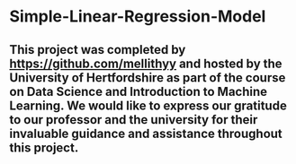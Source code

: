 # **Simple-Linear-Regression-Model**
## This project was completed by **https://github.com/mellithyy** and hosted by **the University of Hertfordshire** as part of the course on Data Science and Introduction to Machine Learning. We would like to express our gratitude to our professor and the university for their invaluable guidance and assistance throughout this project.
